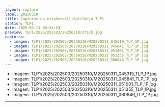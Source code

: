```yaml
---
layout: capture
label: 20250310
title: Capturas da esta&ccedil;&atilde;o TLP1
station: TLP1
date: 2025-03-11 04:53:19
preview: TLP1/2025/202503/20250310/stack.jpg
capturas:
  - imagem: TLP1/2025/202503/20250310/M20250311_045319_TLP_1P.jpg
  - imagem: TLP1/2025/202503/20250310/M20250311_045841_TLP_1P.jpg
  - imagem: TLP1/2025/202503/20250310/M20250311_051001_TLP_1P.jpg
  - imagem: TLP1/2025/202503/20250310/M20250311_051355_TLP_1P.jpg
  - imagem: TLP1/2025/202503/20250310/M20250311_060846_TLP_1P.jpg
---
```

  - imagem: TLP1/2025/202503/20250310/M20250311_045319_TLP_1P.jpg
  - imagem: TLP1/2025/202503/20250310/M20250311_045841_TLP_1P.jpg
  - imagem: TLP1/2025/202503/20250310/M20250311_051001_TLP_1P.jpg
  - imagem: TLP1/2025/202503/20250310/M20250311_051355_TLP_1P.jpg
  - imagem: TLP1/2025/202503/20250310/M20250311_060846_TLP_1P.jpg
---
